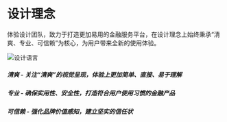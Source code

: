 

# 设计理念

体验设计团队，致力于打造更加易用的金融服务平台，在设计理念上始终秉承“清爽、专业、可信赖”为核心，为用户带来全新的使用体验。

![设计语言](https://img10.360buyimg.com/imagetools/jfs/t1/91576/15/38650/593836/64701c5bFb87638e7/479765edefd26d90.png)

##### 清爽 - 关注“清爽”的视觉呈现，体验上更加简单、直接、易于理解

##### 专业 - 确保实用性、安全性，打造符合用户使用习惯的金融产品

##### 可信赖 - 强化品牌价值感知，建立坚实的信任状


